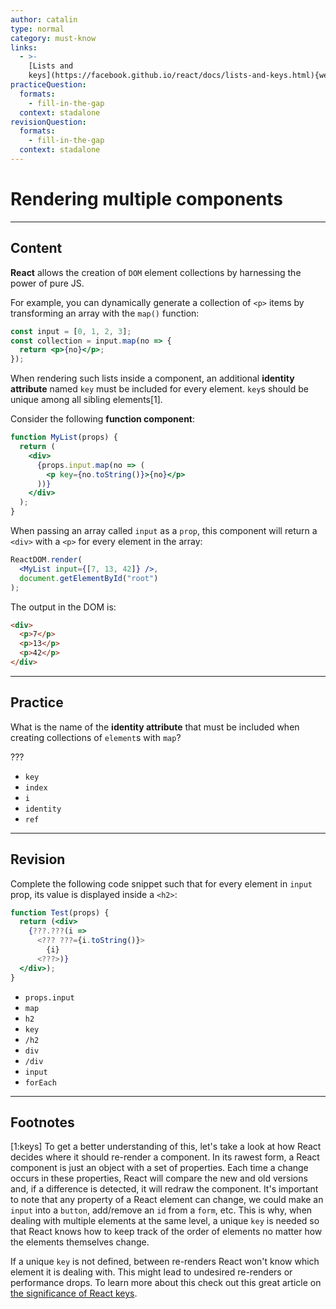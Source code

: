 ```yaml
---
author: catalin
type: normal
category: must-know
links:
  - >-
    [Lists and
    keys](https://facebook.github.io/react/docs/lists-and-keys.html){website}
practiceQuestion:
  formats:
    - fill-in-the-gap
  context: stadalone
revisionQuestion:
  formats:
    - fill-in-the-gap
  context: stadalone
---
```


# Rendering multiple components


---

## Content

**React** allows the creation of `DOM` element collections by harnessing the power of pure JS.

For example, you can dynamically generate a collection of `<p>` items by transforming an array with the `map()` function:

```jsx
const input = [0, 1, 2, 3];
const collection = input.map(no => {
  return <p>{no}</p>;
});
```

When rendering such lists inside a component, an additional **identity attribute** named `key` must be included for every element. `key`s should be unique among all sibling elements[1].

Consider the following **function component**:

```jsx
function MyList(props) {
  return (
    <div>
      {props.input.map(no => (
        <p key={no.toString()}>{no}</p>
      ))}
    </div>
  );
}
```

When passing an array called `input` as a `prop`, this component will return a `<div>` with a `<p>` for every element in the array:

```jsx
ReactDOM.render(
  <MyList input={[7, 13, 42]} />,
  document.getElementById("root")
);
```

The output in the DOM is:

```html
<div>
  <p>7</p>
  <p>13</p>
  <p>42</p>
</div>
```


---

## Practice

What is the name of the **identity attribute** that must be included when creating collections of `element`s with `map`?

???

- `key`
- `index`
- `i`
- `identity`
- `ref`


---

## Revision

Complete the following code snippet such that for every element in `input` prop, its value is displayed inside a `<h2>`:

```jsx
function Test(props) {
  return (<div>
    {???.???(i =>
      <??? ???={i.toString()}>
        {i}
      <???>)}
  </div>);
}
```

- `props.input`
- `map`
- `h2`
- `key`
- `/h2`
- `div`
- `/div`
- `input`
- `forEach`


---

## Footnotes

[1:keys]
To get a better understanding of this, let's take a look at how React decides where it should re-render a component. In its rawest form, a React component is just an object with a set of properties. Each time a change occurs in these properties, React will compare the new and old versions and, if a difference is detected, it will redraw the component. It's important to note that any property of a React element can change, we could make an `input` into a `button`, add/remove an `id` from a `form`, etc. This is why, when dealing with multiple elements at the same level, a unique `key` is needed so that React knows how to keep track of the order of elements no matter how the elements themselves change. 

If a unique `key` is not defined, between re-renders React won't know which element it is dealing with. This might lead to undesired re-renders or performance drops. To learn more about this check out this great article on [the significance of React keys](https://dev.to/jtonzing/the-significance-of-react-keys---a-visual-explanation--56l7).

